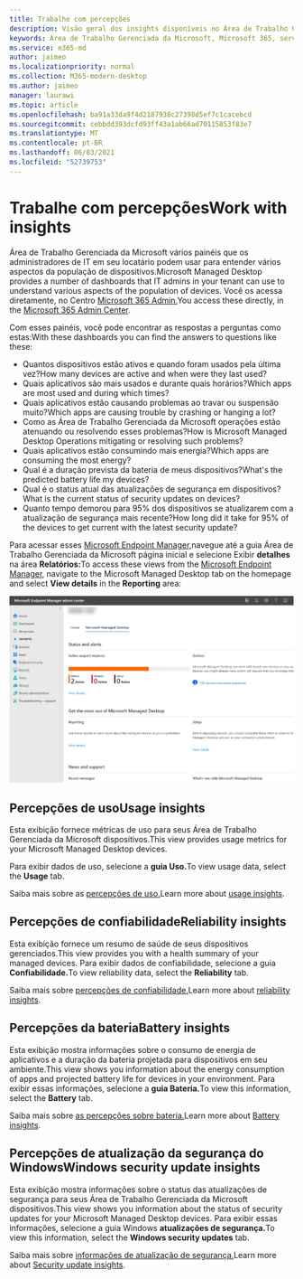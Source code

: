 ```yaml
---
title: Trabalhe com percepções
description: Visão geral dos insights disponíveis no Área de Trabalho Gerenciada da Microsoft
keywords: Área de Trabalho Gerenciada da Microsoft, Microsoft 365, serviço, documentação
ms.service: m365-md
author: jaimeo
ms.localizationpriority: normal
ms.collection: M365-modern-desktop
ms.author: jaimeo
manager: laurawi
ms.topic: article
ms.openlocfilehash: ba91a33da9f4d2187938c27398d5ef7c1cacebcd
ms.sourcegitcommit: cebbdd393dcfd93ff43a1ab66ad70115853f83e7
ms.translationtype: MT
ms.contentlocale: pt-BR
ms.lasthandoff: 06/03/2021
ms.locfileid: "52739753"
---
```

# <a name="work-with-insights"></a><span data-ttu-id="b0797-104">Trabalhe com percepções</span><span class="sxs-lookup"><span data-stu-id="b0797-104">Work with insights</span></span>

<span data-ttu-id="b0797-105">Área de Trabalho Gerenciada da Microsoft vários painéis que os administradores de IT em seu locatário podem usar para entender vários aspectos da população de dispositivos.</span><span class="sxs-lookup"><span data-stu-id="b0797-105">Microsoft Managed Desktop provides a number of dashboards that IT admins in your tenant can use to understand various aspects of the population of devices.</span></span> <span data-ttu-id="b0797-106">Você os acessa diretamente, no Centro [Microsoft 365 Admin.](https://admin.microsoft.com/adminportal/home?previewoff=false#/microsoftmanageddesktop)</span><span class="sxs-lookup"><span data-stu-id="b0797-106">You access these directly, in the [Microsoft 365 Admin Center](https://admin.microsoft.com/adminportal/home?previewoff=false#/microsoftmanageddesktop).</span></span>

<span data-ttu-id="b0797-107">Com esses painéis, você pode encontrar as respostas a perguntas como estas:</span><span class="sxs-lookup"><span data-stu-id="b0797-107">With these dashboards you can find the answers to questions like these:</span></span>

- <span data-ttu-id="b0797-108">Quantos dispositivos estão ativos e quando foram usados pela última vez?</span><span class="sxs-lookup"><span data-stu-id="b0797-108">How many devices are active and when were they last used?</span></span>
- <span data-ttu-id="b0797-109">Quais aplicativos são mais usados e durante quais horários?</span><span class="sxs-lookup"><span data-stu-id="b0797-109">Which apps are most used and during which times?</span></span>
- <span data-ttu-id="b0797-110">Quais aplicativos estão causando problemas ao travar ou suspensão muito?</span><span class="sxs-lookup"><span data-stu-id="b0797-110">Which apps are causing trouble by crashing or hanging a lot?</span></span>
- <span data-ttu-id="b0797-111">Como as Área de Trabalho Gerenciada da Microsoft operações estão atenuando ou resolvendo esses problemas?</span><span class="sxs-lookup"><span data-stu-id="b0797-111">How is Microsoft Managed Desktop Operations mitigating or resolving such problems?</span></span>
- <span data-ttu-id="b0797-112">Quais aplicativos estão consumindo mais energia?</span><span class="sxs-lookup"><span data-stu-id="b0797-112">Which apps are consuming the most energy?</span></span>
- <span data-ttu-id="b0797-113">Qual é a duração prevista da bateria de meus dispositivos?</span><span class="sxs-lookup"><span data-stu-id="b0797-113">What's the predicted battery life my devices?</span></span>
- <span data-ttu-id="b0797-114">Qual é o status atual das atualizações de segurança em dispositivos?</span><span class="sxs-lookup"><span data-stu-id="b0797-114">What is the current status of security updates on devices?</span></span>
- <span data-ttu-id="b0797-115">Quanto tempo demorou para 95% dos dispositivos se atualizarem com a atualização de segurança mais recente?</span><span class="sxs-lookup"><span data-stu-id="b0797-115">How long did it take for 95% of the devices to get current with the latest security update?</span></span>


<span data-ttu-id="b0797-116">Para acessar esses [Microsoft Endpoint Manager,](https://endpoint.microsoft.com/)navegue até a guia Área de Trabalho Gerenciada da Microsoft página inicial e selecione Exibir **detalhes** na área **Relatórios:**</span><span class="sxs-lookup"><span data-stu-id="b0797-116">To access these views from the [Microsoft Endpoint Manager](https://endpoint.microsoft.com/), navigate to the Microsoft Managed Desktop tab on the homepage and select **View details** in the **Reporting** area:</span></span>


![Página principal do Centro de administração com área De relatório no canto inferior esquerdo e Exibir link de detalhes](../../media/insights-main.png)


## <a name="usage-insights"></a><span data-ttu-id="b0797-118">Percepções de uso</span><span class="sxs-lookup"><span data-stu-id="b0797-118">Usage insights</span></span>
<span data-ttu-id="b0797-119">Esta exibição fornece métricas de uso para seus Área de Trabalho Gerenciada da Microsoft dispositivos.</span><span class="sxs-lookup"><span data-stu-id="b0797-119">This view provides usage metrics for your Microsoft Managed Desktop devices.</span></span> 

<span data-ttu-id="b0797-120">Para exibir dados de uso, selecione a **guia Uso.**</span><span class="sxs-lookup"><span data-stu-id="b0797-120">To view usage data, select the **Usage** tab.</span></span>

<span data-ttu-id="b0797-121">Saiba mais sobre as [percepções de uso.](usage-insights.md)</span><span class="sxs-lookup"><span data-stu-id="b0797-121">Learn more about [usage insights](usage-insights.md).</span></span>

## <a name="reliability-insights"></a><span data-ttu-id="b0797-122">Percepções de confiabilidade</span><span class="sxs-lookup"><span data-stu-id="b0797-122">Reliability insights</span></span>
<span data-ttu-id="b0797-123">Esta exibição fornece um resumo de saúde de seus dispositivos gerenciados.</span><span class="sxs-lookup"><span data-stu-id="b0797-123">This view provides you with a health summary of your managed devices.</span></span> <span data-ttu-id="b0797-124">Para exibir dados de confiabilidade, selecione a guia **Confiabilidade.**</span><span class="sxs-lookup"><span data-stu-id="b0797-124">To view reliability data, select the **Reliability** tab.</span></span>

<span data-ttu-id="b0797-125">Saiba mais sobre [percepções de confiabilidade.](reliability-insights.md)</span><span class="sxs-lookup"><span data-stu-id="b0797-125">Learn more about [reliability insights](reliability-insights.md).</span></span>

## <a name="battery-insights"></a><span data-ttu-id="b0797-126">Percepções da bateria</span><span class="sxs-lookup"><span data-stu-id="b0797-126">Battery insights</span></span>
<span data-ttu-id="b0797-127">Esta exibição mostra informações sobre o consumo de energia de aplicativos e a duração da bateria projetada para dispositivos em seu ambiente.</span><span class="sxs-lookup"><span data-stu-id="b0797-127">This view shows you information about the energy consumption of apps and projected battery life for devices in your environment.</span></span> <span data-ttu-id="b0797-128">Para exibir essas informações, selecione a **guia Bateria.**</span><span class="sxs-lookup"><span data-stu-id="b0797-128">To view this information, select the **Battery** tab.</span></span>

<span data-ttu-id="b0797-129">Saiba mais sobre [as percepções sobre bateria.](battery-insights.md)</span><span class="sxs-lookup"><span data-stu-id="b0797-129">Learn more about [Battery insights](battery-insights.md).</span></span>

## <a name="windows-security-update-insights"></a><span data-ttu-id="b0797-130">Percepções de atualização da segurança do Windows</span><span class="sxs-lookup"><span data-stu-id="b0797-130">Windows security update insights</span></span>
<span data-ttu-id="b0797-131">Esta exibição mostra informações sobre o status das atualizações de segurança para seus Área de Trabalho Gerenciada da Microsoft dispositivos.</span><span class="sxs-lookup"><span data-stu-id="b0797-131">This view shows you information about the status of security updates for your Microsoft Managed Desktop devices.</span></span> <span data-ttu-id="b0797-132">Para exibir essas informações, selecione a guia Windows **atualizações de segurança.**</span><span class="sxs-lookup"><span data-stu-id="b0797-132">To view this information, select the **Windows security updates** tab.</span></span>

<span data-ttu-id="b0797-133">Saiba mais sobre [informações de atualização de segurança.](security-update-insights.md)</span><span class="sxs-lookup"><span data-stu-id="b0797-133">Learn more about [Security update insights](security-update-insights.md).</span></span>
